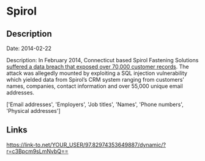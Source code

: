 # Spirol

## Description

Date: 2014-02-22

Description:
In February 2014, Connecticut based Spirol Fastening Solutions <a href="http://news.softpedia.com/news/Details-of-70-000-Users-Leaked-by-Hackers-From-Systems-of-SPIROL-International-428669.shtml" target="_blank" rel="noopener">suffered a data breach that exposed over 70,000 customer records</a>. The attack was allegedly mounted by exploiting a SQL injection vulnerability which yielded data from Spirol’s CRM system ranging from customers’ names, companies, contact information and over 55,000 unique email addresses.


['Email addresses', 'Employers', 'Job titles', 'Names', 'Phone numbers', 'Physical addresses']

## Links

https://link-to.net/YOUR_USER/97.82974353649887/dynamic/?r=c3Bpcm9sLmNvbQ==